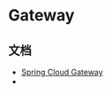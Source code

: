 # Gateway

## 文档

+ [Spring Cloud Gateway](https://docs.spring.io/spring-cloud-gateway/docs/current/reference/html/)
+ 